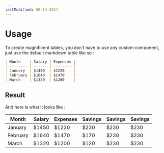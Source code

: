```yaml
---
lastModified: 08-14-2024
---
```



# Usage

To create magnificent tables, you don't have to use any custom component, just use the default markdown table like so :

```md
| Month    | Salary | Expenses |
| -------- | ------ | -------- |
| January  | $1450  | $1220    |
| February | $1640  | $1470    |
| March    | $1320  | $1200    |
```
## Result

And here is what it looks like :

| Month    | Salary | Expenses | Savings | Savings | Savings |
| -------- | ------ | -------- | ------- | ------- | ------- |
| January  | $1450  | $1220    | $230    | $230    | $230    |
| February | $1640  | $1470    | $170    | $230    | $230    |
| March    | $1320  | $1200    | $120    | $230    | $230    |
